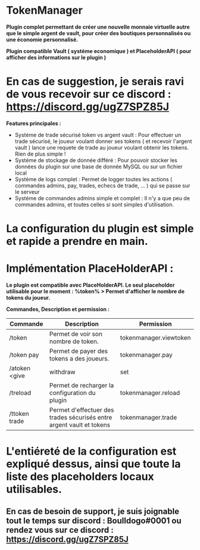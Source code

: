 # TokenManager
**Plugin complet permettant de créer une nouvelle monnaie virtuelle autre que le simple argent de vault, pour créer des boutiques personnalisés ou une économie personnalisé.**

**Plugin compatible Vault ( systéme economique ) et PlaceholderAPI ( pour afficher des informations sur le plugin )**

# En cas de suggestion, je serais ravi de vous recevoir sur ce discord : https://discord.gg/ugZ7SPZ85J

**Features principales :**

- Systéme de trade sécurisé token vs argent vault :
Pour effectuer un trade sécurisé, le joueur voulant donner ses tokens ( et recevoir l'argent vault ) lance une requete de trade au joueur voulant obtenir les tokens. Rien de plus simple !
- Systéme de stockage de donnée différé :
Pour pouvoir stocker les données du plugin sur une base de donnée MySQL ou sur un fichier local
- Systéme de logs complet : 
Permet de logger toutes les actions ( commandes admins, pay, trades, echecs de trade, ... ) qui se passe sur le serveur
- Systéme de commandes admins simple et complet : 
Il n'y a que peu de commandes admins, et toutes celles si sont simples d'utilisation.

# La configuration du plugin est simple et rapide a prendre en main.

# Implémentation PlaceHolderAPI : 

**Le plugin est compatible avec PlaceHolderAPI. Le seul placeholder utilisable pour le moment :**
**%token% > Permet d'afficher le nombre de tokens du joueur.**

**Commandes, Description et permission :**

| Commande | Description | Permission |
|----------|----------|----------|
| /token  | Permet de voir son nombre de token.  | tokenmanager.viewtoken | 
| /token pay <joueur> <montant> | Permet de payer des tokens a des joueurs. | tokenmanager.pay | 
| /atoken <give|withdraw|set|view|reset> <joueur> <montant> | Commandes d'administration du plugin | tokenmanager.admintoken |
| /treload | Permet de recharger la configuration du plugin | tokenmanager.reload |
| /ttoken trade <joueurs> <tokens> <money> | Permet d'effectuer des trades sécurisés entre argent vault et tokens | tokenmanager.trade |

# L'entiéreté de la configuration est expliqué dessus, ainsi que toute la liste des placeholders locaux utilisables.

## En cas de besoin de support, je suis joignable tout le temps sur discord : Boulldogo#0001 ou rendez vous sur ce discord : https://discord.gg/ugZ7SPZ85J
